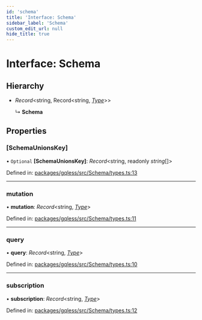 ```yaml
---
id: 'schema'
title: 'Interface: Schema'
sidebar_label: 'Schema'
custom_edit_url: null
hide_title: true
---
```


# Interface: Schema

## Hierarchy

- _Record_<string, Record<string, [_Type_](type.md)\>\>

  ↳ **Schema**

## Properties

### [SchemaUnionsKey]

• `Optional` **[SchemaUnionsKey]**: _Record_<string, readonly _string_[]\>

Defined in: [packages/gqless/src/Schema/types.ts:13](https://github.com/gqless/gqless/blob/master/packages/gqless/src/Schema/types.ts#L13)

---

### mutation

• **mutation**: _Record_<string, [_Type_](type.md)\>

Defined in: [packages/gqless/src/Schema/types.ts:11](https://github.com/gqless/gqless/blob/master/packages/gqless/src/Schema/types.ts#L11)

---

### query

• **query**: _Record_<string, [_Type_](type.md)\>

Defined in: [packages/gqless/src/Schema/types.ts:10](https://github.com/gqless/gqless/blob/master/packages/gqless/src/Schema/types.ts#L10)

---

### subscription

• **subscription**: _Record_<string, [_Type_](type.md)\>

Defined in: [packages/gqless/src/Schema/types.ts:12](https://github.com/gqless/gqless/blob/master/packages/gqless/src/Schema/types.ts#L12)

